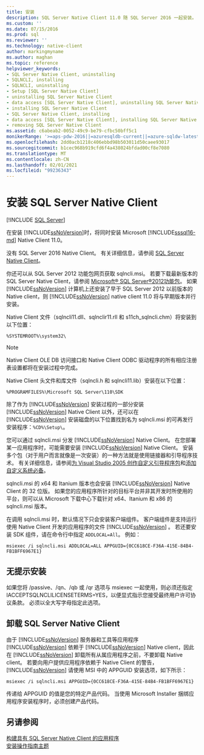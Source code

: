 ```yaml
---
title: 安装
description: SQL Server Native Client 11.0 随 SQL Server 2016 一起安装。 了解组件的安装位置。 还有一个可再发行的安装程序。
ms.custom: ''
ms.date: 07/15/2016
ms.prod: sql
ms.reviewer: ''
ms.technology: native-client
author: markingmyname
ms.author: maghan
ms.topic: reference
helpviewer_keywords:
- SQL Server Native Client, uninstalling
- SQLNCLI, installing
- SQLNCLI, uninstalling
- Setup [SQL Server Native Client]
- uninstalling SQL Server Native Client
- data access [SQL Server Native Client], uninstalling SQL Server Native Client
- installing SQL Server Native Client
- SQL Server Native Client, installing
- data access [SQL Server Native Client], installing SQL Server Native Client
- removing SQL Server Native Client
ms.assetid: c6abeab2-0052-49c9-be79-cfbc50bff5c1
monikerRange: '>=aps-pdw-2016||=azuresqldb-current||=azure-sqldw-latest||>=sql-server-2016||>=sql-server-linux-2017||=azuresqldb-mi-current'
ms.openlocfilehash: 2dd0acb1218c406ebbd98b503011d50caee93017
ms.sourcegitcommit: b1cec968b919cfd6f4a438024bfdad00cf8e7080
ms.translationtype: MT
ms.contentlocale: zh-CN
ms.lasthandoff: 02/01/2021
ms.locfileid: "99236343"
---
```

# <a name="installing-sql-server-native-client"></a>安装 SQL Server Native Client
[!INCLUDE [SQL Server](../../../includes/applies-to-version/sql-asdb-asdbmi-asa-pdw.md)]


  在安装 [!INCLUDE[ssNoVersion](../../../includes/ssnoversion-md.md)]时，将同时安装 Microsoft [!INCLUDE[sssql16-md](../../../includes/sssql16-md.md)] Native Client 11.0。 
 
 没有 SQL Server 2016 Native Client。 有关详细信息，请参阅 [SQL Server Native Client](../../../relational-databases/native-client/sql-server-native-client.md)。 
 
你还可以从 SQL Server 2012 功能包网页获取 sqlncli.msi。 若要下载最新版本的 SQL Server Native Client，请参阅 [Microsoft® SQL Server®2012功能包](https://www.microsoft.com/download/details.aspx?id=56041)。 如果 [!INCLUDE[ssNoVersion](../../../includes/ssnoversion-md.md)] 计算机上还安装了早于 SQL Server 2012 以前版本的 Native client，则 [!INCLUDE[ssNoVersion](../../../includes/ssnoversion-md.md)] native client 11.0 将与早期版本并行安装。  
  
  Native Client 文件（sqlncli11.dll、sqlnclir11.rll 和 s11ch_sqlncli.chm）将安装到以下位置：  
  
 `%SYSTEMROOT%\system32\`  
  
> [!NOTE]  
>   Native Client OLE DB 访问接口和  Native Client ODBC 驱动程序的所有相应注册表设置都将在安装过程中完成。  
  
  Native Client 头文件和库文件（sqlncli.h 和 sqlncli11.lib）安装在以下位置：  
  
 `%PROGRAMFILES%\Microsoft SQL Server\110\SDK`  
  
 除了作为 [!INCLUDE[ssNoVersion](../../../includes/ssnoversion-md.md)] 安装过程的一部分安装 [!INCLUDE[ssNoVersion](../../../includes/ssnoversion-md.md)] Native Client 以外，还可以在 [!INCLUDE[ssNoVersion](../../../includes/ssnoversion-md.md)] 安装磁盘的以下位置找到名为 sqlncli.msi 的可再发行安装程序：`%CD%\Setup\`。  
  
 您可以通过 sqlncli.msi 分发 [!INCLUDE[ssNoVersion](../../../includes/ssnoversion-md.md)] Native Client。 在您部署某一应用程序时，可能需要安装 [!INCLUDE[ssNoVersion](../../../includes/ssnoversion-md.md)] Native Client。 安装多个包（对于用户而言就像是一次安装）的一种方法就是使用链接器和引导程序技术。 有关详细信息，请参阅[为 Visual Studio 2005 创作自定义引导程序包](/previous-versions/aa730839(v=vs.80))和[添加自定义系统必备](/visualstudio/deployment/creating-bootstrapper-packages)。  
  
 sqlncli.msi 的 x64 和 Itanium 版本也会安装 [!INCLUDE[ssNoVersion](../../../includes/ssnoversion-md.md)] Native Client 的 32 位版。 如果您的应用程序所针对的目标平台并非其开发时所使用的平台，则可以从 Microsoft 下载中心下载针对 x64、Itanium 和 x86 的 sqlncli.msi 版本。  
  
 在调用 sqlncli.msi 时，默认情况下只会安装客户端组件。 客户端组件是支持运行使用 Native Client 开发的应用程序的文件 [!INCLUDE[ssNoVersion](../../../includes/ssnoversion-md.md)] 。 若还要安装 SDK 组件，请在命令行中指定 `ADDLOCAL=All`。 例如：  
  
 `msiexec /i sqlncli.msi ADDLOCAL=ALL APPGUID={0CC618CE-F36A-415E-84B4-FB1BFF6967E1}`  
  
## <a name="silent-install"></a>无提示安装  
 如果您将 /passive、/qn、/qb 或 /qr 选项与 msiexec 一起使用，则必须还指定 IACCEPTSQLNCLILICENSETERMS=YES，以便显式指示您接受最终用户许可协议条款。 必须以全大写字母指定此选项。  
  
## <a name="uninstalling-sql-server-native-client"></a>卸载 SQL Server Native Client  
 由于 [!INCLUDE[ssNoVersion](../../../includes/ssnoversion-md.md)] 服务器和工具等应用程序 [!INCLUDE[ssNoVersion](../../../includes/ssnoversion-md.md)] 依赖于 [!INCLUDE[ssNoVersion](../../../includes/ssnoversion-md.md)] Native client，因此在 [!INCLUDE[ssNoVersion](../../../includes/ssnoversion-md.md)] 卸载所有从属应用程序之前，不要卸载 Native client。 若要向用户提供应用程序依赖于 Native Client 的警告， [!INCLUDE[ssNoVersion](../../../includes/ssnoversion-md.md)] 请使用 MSI 中的 APPGUID 安装选项，如下所示：  
  
 `msiexec /i sqlncli.msi APPGUID={0CC618CE-F36A-415E-84B4-FB1BFF6967E1}`  
  
 传递给 APPGUID 的值是您的特定产品代码。 当使用 Microsoft Installer 捆绑应用程序安装程序时，必须创建产品代码。  
  
## <a name="see-also"></a>另请参阅  
 [构建具有 SQL Server Native Client 的应用程序](../../../relational-databases/native-client/applications/installing-sql-server-native-client.md)   
 [安装操作指南主题](/previous-versions/sql/)  
  
